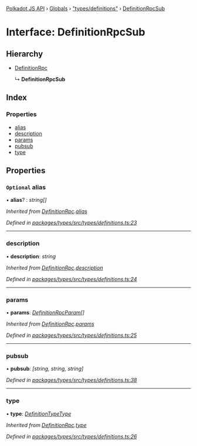 [Polkadot JS API](../README.md) › [Globals](../globals.md) › ["types/definitions"](../modules/_types_definitions_.md) › [DefinitionRpcSub](_types_definitions_.definitionrpcsub.md)

# Interface: DefinitionRpcSub

## Hierarchy

* [DefinitionRpc](_types_definitions_.definitionrpc.md)

  ↳ **DefinitionRpcSub**

## Index

### Properties

* [alias](_types_definitions_.definitionrpcsub.md#optional-alias)
* [description](_types_definitions_.definitionrpcsub.md#description)
* [params](_types_definitions_.definitionrpcsub.md#params)
* [pubsub](_types_definitions_.definitionrpcsub.md#pubsub)
* [type](_types_definitions_.definitionrpcsub.md#type)

## Properties

### `Optional` alias

• **alias**? : *string[]*

*Inherited from [DefinitionRpc](_types_definitions_.definitionrpc.md).[alias](_types_definitions_.definitionrpc.md#optional-alias)*

*Defined in [packages/types/src/types/definitions.ts:23](https://github.com/polkadot-js/api/blob/e5d9bbc264/packages/types/src/types/definitions.ts#L23)*

___

###  description

• **description**: *string*

*Inherited from [DefinitionRpc](_types_definitions_.definitionrpc.md).[description](_types_definitions_.definitionrpc.md#description)*

*Defined in [packages/types/src/types/definitions.ts:24](https://github.com/polkadot-js/api/blob/e5d9bbc264/packages/types/src/types/definitions.ts#L24)*

___

###  params

• **params**: *[DefinitionRpcParam](_types_definitions_.definitionrpcparam.md)[]*

*Inherited from [DefinitionRpc](_types_definitions_.definitionrpc.md).[params](_types_definitions_.definitionrpc.md#params)*

*Defined in [packages/types/src/types/definitions.ts:25](https://github.com/polkadot-js/api/blob/e5d9bbc264/packages/types/src/types/definitions.ts#L25)*

___

###  pubsub

• **pubsub**: *[string, string, string]*

*Defined in [packages/types/src/types/definitions.ts:38](https://github.com/polkadot-js/api/blob/e5d9bbc264/packages/types/src/types/definitions.ts#L38)*

___

###  type

• **type**: *[DefinitionTypeType](../modules/_types_definitions_.md#definitiontypetype)*

*Inherited from [DefinitionRpc](_types_definitions_.definitionrpc.md).[type](_types_definitions_.definitionrpc.md#type)*

*Defined in [packages/types/src/types/definitions.ts:26](https://github.com/polkadot-js/api/blob/e5d9bbc264/packages/types/src/types/definitions.ts#L26)*
